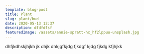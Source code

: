 ```yaml
---
template: blog-post
title: Plant
slug: plant/bud
date: 2020-05-13 12:37
description: dfdfdfsf
featuredImage: /assets/annie-spratt-hx_hf2lppuu-unsplash.jpg
---
```

dhfjkdhskjhjkh jk dhjk dhkjgfkjdg fjkdgf kjdg fjkdg kfjhjkk